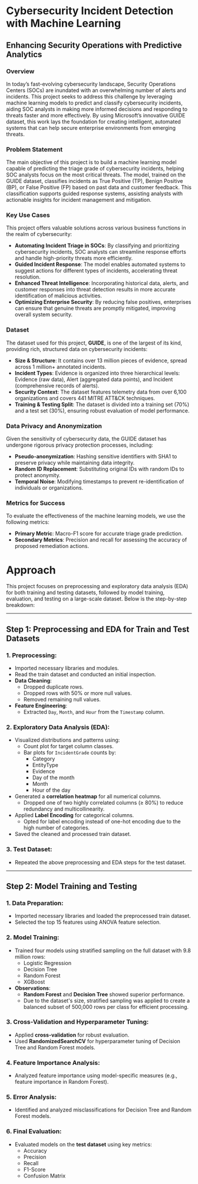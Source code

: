 # Cybersecurity Incident Detection with Machine Learning
## Enhancing Security Operations with Predictive Analytics

### Overview
In today’s fast-evolving cybersecurity landscape, Security Operations Centers (SOCs) are inundated with an overwhelming number of alerts and incidents. This project seeks to address this challenge by leveraging machine learning models to predict and classify cybersecurity incidents, aiding SOC analysts in making more informed decisions and responding to threats faster and more effectively. By using Microsoft’s innovative GUIDE dataset, this work lays the foundation for creating intelligent, automated systems that can help secure enterprise environments from emerging threats.

### Problem Statement
The main objective of this project is to build a machine learning model capable of predicting the triage grade of cybersecurity incidents, helping SOC analysts focus on the most critical threats. The model, trained on the GUIDE dataset, classifies incidents as True Positive (TP), Benign Positive (BP), or False Positive (FP) based on past data and customer feedback. This classification supports guided response systems, assisting analysts with actionable insights for incident management and mitigation.

### Key Use Cases
This project offers valuable solutions across various business functions in the realm of cybersecurity:

- **Automating Incident Triage in SOCs**: By classifying and prioritizing cybersecurity incidents, SOC analysts can streamline response efforts and handle high-priority threats more efficiently.
- **Guided Incident Response**: The model enables automated systems to suggest actions for different types of incidents, accelerating threat resolution.
- **Enhanced Threat Intelligence**: Incorporating historical data, alerts, and customer responses into threat detection results in more accurate identification of malicious activities.
- **Optimizing Enterprise Security**: By reducing false positives, enterprises can ensure that genuine threats are promptly mitigated, improving overall system security.

### Dataset
The dataset used for this project, **GUIDE**, is one of the largest of its kind, providing rich, structured data on cybersecurity incidents:

- **Size & Structure**: It contains over 13 million pieces of evidence, spread across 1 million+ annotated incidents.
- **Incident Types**: Evidence is organized into three hierarchical levels: Evidence (raw data), Alert (aggregated data points), and Incident (comprehensive records of alerts).
- **Security Context**: The dataset features telemetry data from over 6,100 organizations and covers 441 MITRE ATT&CK techniques.
- **Training & Testing Split**: The dataset is divided into a training set (70%) and a test set (30%), ensuring robust evaluation of model performance.

### Data Privacy and Anonymization
Given the sensitivity of cybersecurity data, the GUIDE dataset has undergone rigorous privacy protection processes, including:

- **Pseudo-anonymization**: Hashing sensitive identifiers with SHA1 to preserve privacy while maintaining data integrity.
- **Random ID Replacement**: Substituting original IDs with random IDs to protect anonymity.
- **Temporal Noise**: Modifying timestamps to prevent re-identification of individuals or organizations.

### Metrics for Success
To evaluate the effectiveness of the machine learning models, we use the following metrics:

- **Primary Metric**: Macro-F1 score for accurate triage grade prediction.
- **Secondary Metrics**: Precision and recall for assessing the accuracy of proposed remediation actions.

# Approach

This project focuses on preprocessing and exploratory data analysis (EDA) for both training and testing datasets, followed by model training, evaluation, and testing on a large-scale dataset. Below is the step-by-step breakdown:

---

## Step 1: Preprocessing and EDA for Train and Test Datasets

### 1. Preprocessing:
- Imported necessary libraries and modules.
- Read the train dataset and conducted an initial inspection.
- **Data Cleaning**:
  - Dropped duplicate rows.
  - Dropped rows with 50% or more null values.
  - Removed remaining null values.
- **Feature Engineering**:
  - Extracted `Day`, `Month`, and `Hour` from the `Timestamp` column.

### 2. Exploratory Data Analysis (EDA):
- Visualized distributions and patterns using:
  - Count plot for target column classes.
  - Bar plots for `IncidentGrade` counts by:
    - Category
    - EntityType
    - Evidence
    - Day of the month
    - Month
    - Hour of the day
- Generated a **correlation heatmap** for all numerical columns.
  - Dropped one of two highly correlated columns (≥ 80%) to reduce redundancy and multicollinearity.
- Applied **Label Encoding** for categorical columns.
  - Opted for label encoding instead of one-hot encoding due to the high number of categories.
- Saved the cleaned and processed train dataset.

### 3. Test Dataset:
- Repeated the above preprocessing and EDA steps for the test dataset.

---

## Step 2: Model Training and Testing

### 1. Data Preparation:
- Imported necessary libraries and loaded the preprocessed train dataset.
- Selected the top 15 features using ANOVA feature selection.

### 2. Model Training:
- Trained four models using stratified sampling on the full dataset with 9.8 million rows:
  - Logistic Regression
  - Decision Tree
  - Random Forest
  - XGBoost
- **Observations**:
  - **Random Forest** and **Decision Tree** showed superior performance.
  - Due to the dataset's size, stratified sampling was applied to create a balanced subset of 500,000 rows per class for efficient processing.

### 3. Cross-Validation and Hyperparameter Tuning:
- Applied **cross-validation** for robust evaluation.
- Used **RandomizedSearchCV** for hyperparameter tuning of Decision Tree and Random Forest models.

### 4. Feature Importance Analysis:
- Analyzed feature importance using model-specific measures (e.g., feature importance in Random Forest).

### 5. Error Analysis:
- Identified and analyzed misclassifications for Decision Tree and Random Forest models.

### 6. Final Evaluation:
- Evaluated models on the **test dataset** using key metrics:
  - Accuracy
  - Precision
  - Recall
  - F1-Score
  - Confusion Matrix


